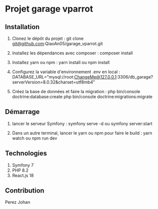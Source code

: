 # Projet garage vparrot

## Installation

1. Clonez le dépôt du projet :
git clone git@github.com:QiaoAn05/garage_vparrot.git

2. Installez les dépendances avec composer :
composer install

3. Installez yarn ou npm :
yarn install ou npm install

4. Configurez la variable d'environnement .env en local :
DATABASE_URL="mysql://root:ChangeMe@127.0.0.1:3306/db_garage?serverVersion=8.0.32&charset=utf8mb4"

5. Créez la base de données et faire la migration :
php bin/console doctrine:database:create
php bin/console doctrine:migrations:migrate

## Démarrage

1. lancer le serveur Symfony :
symfony serve -d ou symfony server:start

2. Dans un autre terminal, lancer le yarn ou npm pour faire le build :
yarn watch ou npm run dev

## Technologies
1. Symfony 7
2. PHP 8.2
3. React.js 18

## Contribution
Perez Johan

